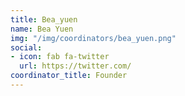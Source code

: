 ```yaml
---
title: Bea_yuen
name: Bea Yuen
img: "/img/coordinators/bea_yuen.png"
social:
- icon: fab fa-twitter
  url: https://twitter.com/
coordinator_title: Founder
---
```


